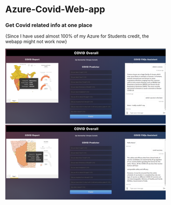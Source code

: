 # Azure-Covid-Web-app
### Get Covid related info at one place

{Since I have used almost 100% of my Azure for Students credit, the webapp might not work now}

<img src="webapp.png">
<img src="Screenshot 2022-01-18 203248.png">
